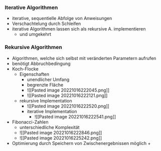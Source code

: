 ### Iterative Algorithmen
+ iterative, sequentielle Abfolge von Anweisungen
+ Verschachtelung durch Schleifen
+ iterative Algorithmen lassen sich als rekursive A. implementieren
	+ und umgekehrt

### Rekursive Algorithmen
+ Algorithmen, welche sich selbst mit veränderten Parametern aufrufen
+ benötigt Abbruchbedingung
+ Koch-Flocke
	+ Eigenschaften
		+ unendlicher Umfang
		+ begrenzte Fläche
		+ ![[Pasted image 20221016222045.png]]
		+ ![[Pasted image 20221016222121.png]]
	+ rekursive Implementation
		+ ![[Pasted image 20221016222520.png]]
	  + iterative Implementation
		  + ![[Pasted image 20221016222541.png]]
+ Fibonacci-Zahlen
	+ unterschiedliche Komplexität
	+ ![[Pasted image 20221016222846.png]]
	+ ![[Pasted image 20221016225242.png]]
+ Optimierung durch Speichern von Zwischenergebnissen möglich
	+ 